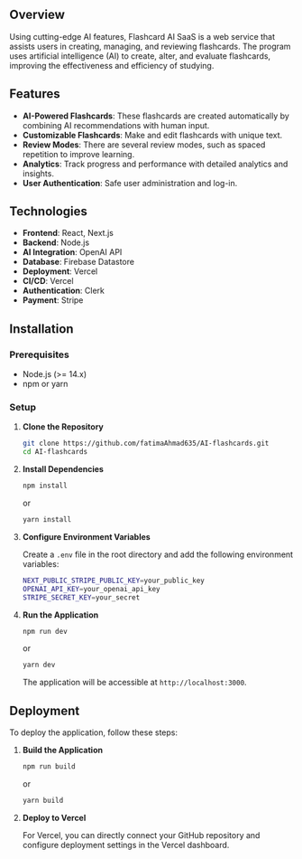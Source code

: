 ## Overview

Using cutting-edge AI features, Flashcard AI SaaS is a web service that assists users in creating, managing, and reviewing flashcards. The program uses artificial intelligence (AI) to create, alter, and evaluate flashcards, improving the effectiveness and efficiency of studying.

## Features
- **AI-Powered Flashcards**: These flashcards are created automatically by combining AI recommendations with human input.
- **Customizable Flashcards**: Make and edit flashcards with unique text.
- **Review Modes**: There are several review modes, such as spaced repetition to improve learning.
- **Analytics**: Track progress and performance with detailed analytics and insights.
- **User Authentication**: Safe user administration and log-in.


## Technologies

- **Frontend**: React, Next.js
- **Backend**: Node.js
- **AI Integration**: OpenAI API
- **Database**: Firebase Datastore
- **Deployment**: Vercel
- **CI/CD**: Vercel
- **Authentication**: Clerk
- **Payment**: Stripe

## Installation

### Prerequisites

- Node.js (>= 14.x)
- npm or yarn

### Setup

1. **Clone the Repository**

   ```bash
   git clone https://github.com/fatimaAhmad635/AI-flashcards.git
   cd AI-flashcards
   ```

2. **Install Dependencies**

   ```bash
   npm install
   ```

   or

   ```bash
   yarn install
   ```

3. **Configure Environment Variables**

   Create a `.env` file in the root directory and add the following environment variables:

   ```bash
   NEXT_PUBLIC_STRIPE_PUBLIC_KEY=your_public_key
   OPENAI_API_KEY=your_openai_api_key
   STRIPE_SECRET_KEY=your_secret
   ```

4. **Run the Application**

   ```bash
   npm run dev
   ```

   or

   ```bash
   yarn dev
   ```

   The application will be accessible at `http://localhost:3000`.

## Deployment

To deploy the application, follow these steps:

1. **Build the Application**

   ```bash
   npm run build
   ```

   or

   ```bash
   yarn build
   ```

2. **Deploy to Vercel**

   For Vercel, you can directly connect your GitHub repository and configure deployment settings in the Vercel dashboard.




